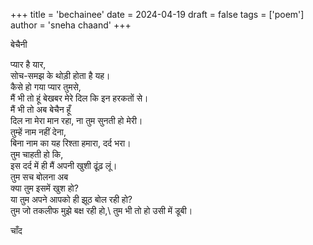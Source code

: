 +++ title = 'bechainee' date = 2024-04-19 draft = false tags = ['poem'] author = 'sneha chaand' +++

बेचैनी 

प्यार है यार,\
सोच-समझ के थोड़ी होता है यह।\
कैसे हो गया प्यार तुमसे,\
मैं भी तो हूं बेखबर मेरे दिल कि इन हरकतों से।\
मैं भी तो अब बेचैन हूँ\
दिल ना मेरा मान रहा, ना तुम सुनती हो मेरी।\
तुम्हें नाम नहीं देना,\
बिना नाम का यह रिश्ता हमारा, दर्द भरा।\
तुम चाहती हो कि,\
इस दर्द में ही मैं अपनी खुशी ढूंढ़ लूं।\
तुम सच बोलना अब\
क्या तुम इसमें खुश हो?\
या तुम अपने आपको ही झूठ बोल रही हो?\
तुम जो तकलीफ मुझे बक्ष रही हो,\ 
तुम भी तो हो उसी में डूबी।

चाँद
